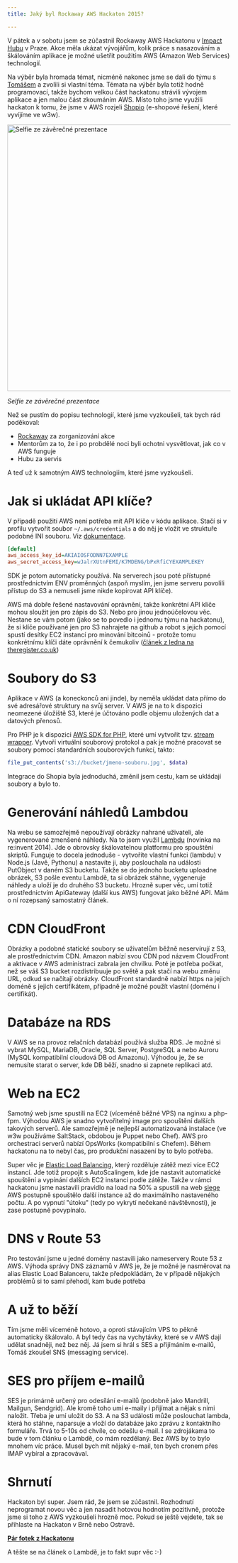 ```yaml
---
title: Jaký byl Rockaway AWS Hackaton 2015?

---
```


V pátek a v sobotu jsem se zúčastnil Rockaway AWS Hackatonu v [Impact Hubu](http://www.hubpraha.cz/) v Praze. Akce měla ukázat vývojářům, kolik práce s nasazováním a škálováním aplikace je možné ušetřit použitím AWS (Amazon Web Services) technologií.

Na výběr byla hromada témat, nicméně nakonec jsme se dali do týmu s [Tomášem](https://www.tomasfejfar.cz/) a zvolili si vlastní téma. Témata na výběr byla totiž hodně programovací, takže bychom velkou část hackatonu strávili vývojem aplikace a jen malou část zkoumáním AWS. Místo toho jsme využili hackaton k tomu, že jsme v AWS rozjeli [Shopio](https://www.shopio.cz/) (e-shopové řešení, které vyvíjíme ve w3w).

<img src="/data/2015/2015-10-21-jaky-byl-rockaway-aws-hackaton-2015/selfie.jpg" width="600" alt="Selfie ze závěrečné prezentace">

_Selfie ze závěrečné prezentace_


Než se pustím do popisu technologií, které jsme vyzkoušeli, tak bych rád poděkoval:

 - [Rockaway](https://www.rockawaycapital.com/en/) za zorganizování akce
 - Mentorům za to, že i po probdělé noci byli ochotni vysvětlovat, jak co v AWS funguje
 - Hubu za servis

A teď už k samotným AWS technologiím, které jsme vyzkoušeli.

Jak si ukládat API klíče?
===========================
V případě použití AWS není potřeba mít API klíče v kódu aplikace. Stačí si v profilu vytvořit soubor `~/.aws/credentials` a do něj je vložit ve struktuře podobné INI souboru. Viz [dokumentace](https://docs.aws.amazon.com/cli/latest/userguide/cli-chap-getting-started.html#cli-config-files).

~~~ini
[default]
aws_access_key_id=AKIAIOSFODNN7EXAMPLE
aws_secret_access_key=wJalrXUtnFEMI/K7MDENG/bPxRfiCYEXAMPLEKEY
~~~

SDK je potom automaticky používá. Na serverech jsou poté přístupné prostřednictvím ENV proměnných (aspoň myslím, jen jsme serveru povolili přístup do S3 a nemuseli jsme nikde kopírovat API klíče).

AWS má dobře řešené nastavování oprávnění, takže konkrétní API klíče mohou sloužit jen pro zápis do S3. Nebo pro jinou jednoúčelovou věc. Nestane se vám potom (jako se to povedlo i jednomu týmu na hackatonu), že si klíče používané jen pro S3 nahrajete na github a robot s jejich pomocí spustí desítky EC2 instancí pro minování bitcoinů - protože tomu konkrétnímu klíči dáte oprávnění k čemukoliv ([článek z ledna na theregister.co.uk](http://www.theregister.co.uk/2015/01/06/dev_blunder_shows_github_crawling_with_keyslurping_bots/))

Soubory do S3
================
Aplikace v AWS (a koneckonců ani jinde), by neměla ukládat data přímo do své adresářové struktury na svůj server. V AWS je na to k dispozici neomezené úložiště S3, které je účtováno podle objemu uložených dat a datových přenosů.

Pro PHP je k dispozici [AWS SDK for PHP](https://aws.amazon.com/sdk-for-php/), které umí vytvořit tzv. [stream wrapper](https://docs.aws.amazon.com/aws-sdk-php/v3/guide/service/s3-stream-wrapper.html). Vytvoří virtuální souborový protokol a pak je možné pracovat se soubory pomocí standardních souborových funkcí, takto:
~~~php
file_put_contents('s3://bucket/jmeno-souboru.jpg', $data)
~~~

Integrace do Shopia byla jednoduchá, změnil jsem cestu, kam se ukládají soubory a bylo to.

Generování náhledů Lambdou
==========================
Na webu se samozřejmě nepoužívají obrázky nahrané uživateli, ale vygenerované zmenšené náhledy. Na to jsem využil [Lambdu](https://aws.amazon.com/lambda/) (novinka na re:invent 2014). Jde o obrovsky škálovatelnou platformu pro spouštění skriptů. Funguje to docela jednoduše - vytvoříte vlastní funkci (lambdu) v Node.js (Javě, Pythonu) a nastavíte ji, aby poslouchala na události PutObject v daném S3 bucketu. Takže se do jednoho bucketu uploadne obrázek, S3 pošle eventu Lambdě, ta si obrázek stáhne, vygeneruje náhledy a uloží je do druhého S3 bucketu. Hrozně super věc, umí totiž prostřednictvím ApiGateway (další kus AWS) fungovat jako běžné API. Mám o ní rozepsaný samostatný článek.

CDN CloudFront
=============
Obrázky a podobné statické soubory se uživatelům běžně neservírují z S3, ale prostřednictvím CDN. Amazon nabízí svou CDN pod názvem CloudFront a aktivace v AWS administraci zabrala jen chvilku. Poté je potřeba počkat, než se váš S3 bucket rozdistribuuje po světě a pak stačí na webu změnu URL, odkud se načítají obrázky. CloudFront standardně nabízí https na jejich doméně s jejich certifikátem, případně je možné použít vlastní (doménu i certifikát).

Databáze na RDS
==============
V AWS se na provoz relačních databází používá služba RDS. Je možné si vybrat MySQL, MariaDB, Oracle, SQL Server, PostgreSQL a nebo Auroru (MySQL kompatibilní cloudová DB od Amazonu). Výhodou je, že se nemusíte starat o server, kde DB běží, snadno si zapnete replikaci atd.

Web na EC2
===========
Samotný web jsme spustili na EC2 (víceméně běžné VPS) na nginxu a php-fpm. Výhodou AWS je snadno vytvořitelný image pro spouštění dalších takových serverů. Ale samozřejmě je nejlepší automatizovaná instalace (ve w3w používáme SaltStack, obdobou je Puppet nebo Chef). AWS pro orchestraci serverů nabízí OpsWorks (kompatibilní s Chefem). Během hackatonu na to nebyl čas, pro produkční nasazení by to bylo potřeba.

Super věc je [Elastic Load Balancing](https://aws.amazon.com/elasticloadbalancing/), který rozděluje zátěž mezi více EC2 instancí. Jde totiž propojit s AutoScalingem, kde jde nastavit automatické spouštění a vypínání dalších EC2 instancí podle zátěže. Takže v rámci hackatonu jsme nastavili pravidlo na load na 50% a spustili na web [siege](https://www.joedog.org/siege-home/) AWS postupně spouštělo další instance až do maximálního nastaveného počtu. A po vypnutí "útoku" (tedy po vykrytí nečekané návštěvnosti), je zase postupně povypínalo.

DNS v Route 53
===============
Pro testování jsme u jedné domény nastavili jako nameservery Route 53 z AWS. Výhoda správy DNS záznamů v AWS je, že je možné je nasměrovat na alias Elastic Load Balanceru, takže předpokládám, že v případě nějakých problémů si to samí přehodí, kam bude potřeba


A už to běží
=========
Tím jsme měli víceméně hotovo, a oproti stávajícím VPS to pěkně automaticky škálovalo. A byl tedy čas na vychytávky, které se v AWS dají udělat snadněji, než bez něj. Já jsem si hrál s SES a přijímáním e-mailů, Tomáš zkoušel SNS (messaging service).

SES pro příjem e-mailů
=====================
SES je primárně určený pro odesílání e-mailů (podobně jako Mandrill, Mailgun, Sendgrid). Ale kromě toho umí e-maily i přijímat a nějak s nimi naložit. Třeba je umí uložit do S3. A na S3 události může poslouchat lambda, která ho stáhne, naparsuje a vloží do databáze jako zprávu z kontaktního formuláře. Trvá to 5-10s od chvíle, co odešlu e-mail. I se zdrojákama to bude v tom článku o Lambdě, co mám rozdělaný.  Bez AWS by to bylo mnohem víc práce. Musel bych mít nějaký e-mail, ten bych cronem přes IMAP vybíral a zpracovával.

Shrnutí
=========
Hackaton byl super. Jsem rád, že jsem se zúčastnil. Rozhodnutí neprogramat novou věc a jen nasadit hotovou hodnotím pozitivně, protože jsme si toho z AWS vyzkoušeli hrozně moc. Pokud se ještě vejdete, tak se přihlaste na Hackaton v Brně nebo Ostravě.

**[Pár fotek z Hackatonu](https://www.facebook.com/media/set/?set=a.10208071550925750.1073741866.1208864474&type=1&l=e976a6c01e)**

A těšte se na článek o Lambdě, je to fakt supr věc :-)
